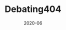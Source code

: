 ---
title: 'Debating404'
date: '2020-06'
link: 'https://debating404.com'
stack: 'WordPress, HTML'
desc: 'Remade website homepage, theme designs, and improved in-site search (increased monthly traffic to ∼200%)'
---